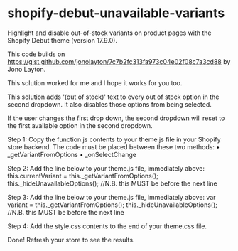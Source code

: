 # shopify-debut-unavailable-variants

Highlight and disable out-of-stock variants on product pages with the Shopify Debut theme (version 17.9.0).

This code builds on https://gist.github.com/jonolayton/7c7b2fc313fa973c04e02f08c7a3cd88 by Jono Layton.

This solution worked for me and I hope it works for you too.

This solution adds '(out of stock)' text to every out of stock option in the second dropdown. It also disables those options from being selected.

If the user changes the first drop down, the second dropdown will reset to the first available option in the second dropdown.

Step 1:
Copy the function.js contents to your theme.js file in your Shopify store backend.
The code must be placed between these two methods:
• _getVariantFromOptions
• _onSelectChange

Step 2:
Add the line below to your theme.js file, immediately above: this.currentVariant = this._getVariantFromOptions(); 
this._hideUnavailableOptions();  //N.B. this MUST be before the next line
   
Step 3:
Add the line below to your theme.js file, immediately above: var variant = this._getVariantFromOptions();
this._hideUnavailableOptions();  //N.B. this MUST be before the next line

Step 4:
Add the style.css contents to the end of your theme.css file.

Done! Refresh your store to see the results.
